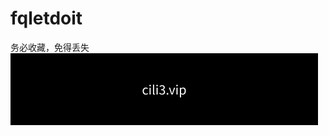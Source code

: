 # fqletdoit
务必收藏，免得丢失
![alt text](https://github.com/jamiehuang999/fqletdoit/blob/main/cilidomain.png?raw=true "Logo Title Text 1")

